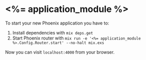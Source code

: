 # <%= application_module %>

To start your new Phoenix application you have to:

1. Install dependencies with `mix deps.get`
2. Start Phoenix router with `mix run -e '<%= application_module %>.Config.Router.start' --no-halt mix.exs`

Now you can visit `localhost:4000` from your browser.
